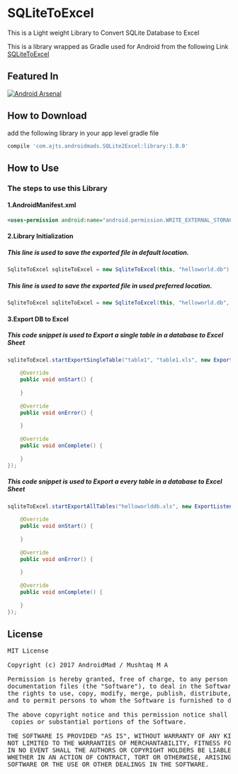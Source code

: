 # SQLiteToExcel
This is a Light weight Library to Convert SQLite Database to Excel

This is a library wrapped as Gradle used for Android from the following Link
[SQLiteToExcel](https://github.com/li-yu/SQLiteToExcel)

## Featured In
[![Android Arsenal](https://img.shields.io/badge/Android%20Arsenal-SQLite%20To%20Excel-brightgreen.svg?style=flat)](https://android-arsenal.com/details/1/5221)

## How to Download
add the following library in your app level gradle file
```groovy
compile 'com.ajts.androidmads.SQLite2Excel:library:1.0.0'
```
## How to Use
### The steps to use this Library
#### 1.AndroidManifest.xml
```xml
<uses-permission android:name="android.permission.WRITE_EXTERNAL_STORAGE" />
```
#### 2.Library Initialization
##### This line is used to save the exported file in default location.
```java
SqliteToExcel sqliteToExcel = new SqliteToExcel(this, "helloworld.db");
```
##### This line is used to save the exported file in used preferred location.
```java
SqliteToExcel sqliteToExcel = new SqliteToExcel(this, "helloworld.db", directory_path);
```
#### 3.Export DB to Excel 
##### This code snippet is used to Export a single table in a database to Excel Sheet
```java
sqliteToExcel.startExportSingleTable("table1", "table1.xls", new ExportListener() {
			
	@Override
	public void onStart() {
		
	}
			
	@Override
	public void onError() {
		
	}
			
	@Override
	public void onComplete() {
		
	}
});
```
##### This code snippet is used to Export a every table in a database to Excel Sheet
```java
sqliteToExcel.startExportAllTables("helloworlddb.xls", new ExportListener() {
			
	@Override
	public void onStart() {
		
	}
			
	@Override
	public void onError() {
		
	}
			
	@Override
	public void onComplete() {
		
	}
});
```
## License
<pre>
MIT License

Copyright (c) 2017 AndroidMad / Mushtaq M A

Permission is hereby granted, free of charge, to any person obtaining a copy of this software and associated<br/>documentation files (the "Software"), to deal in the Software without restriction, including without limitation<br/>the rights to use, copy, modify, merge, publish, distribute, sublicense, and/or sell copies of the Software, <br/>and to permit persons to whom the Software is furnished to do so, subject to the following conditions:

The above copyright notice and this permission notice shall be included in all<br/> copies or substantial portions of the Software.

THE SOFTWARE IS PROVIDED "AS IS", WITHOUT WARRANTY OF ANY KIND, EXPRESS OR IMPLIED, INCLUDING BUT<br/>NOT LIMITED TO THE WARRANTIES OF MERCHANTABILITY, FITNESS FOR A PARTICULAR PURPOSE AND NONINFRINGEMENT. <br/>IN NO EVENT SHALL THE AUTHORS OR COPYRIGHT HOLDERS BE LIABLE FOR ANY CLAIM, DAMAGES OR OTHER LIABILITY,<br/>WHETHER IN AN ACTION OF CONTRACT, TORT OR OTHERWISE, ARISING FROM, OUT OF OR IN CONNECTION WITH THE <br/>SOFTWARE OR THE USE OR OTHER DEALINGS IN THE SOFTWARE.
</pre>
